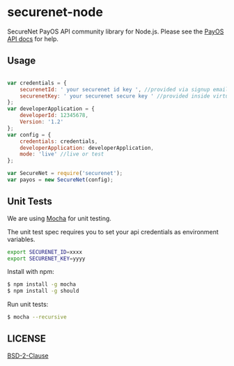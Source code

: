 securenet-node
==============

SecureNet PayOS API community library for Node.js. Please see the
[PayOS API docs](https://apidocs.securenet.com/docs/getstarted.html)
for help.


## Usage

```javascript

var credentials = {
	securenetId: ' your securenet id key ', //provided via signup email
	securenetKey: ' your securenet secure key ' //provided inside virtual terminal
};
var developerApplication = {
	developerId: 12345678,
	Version: '1.2'
};
var config = {
	credentials: credentials,
	developerApplication: developerApplication,
	mode: 'live' //live or test
};

var SecureNet = require('securenet');
var payos = new SecureNet(config);
```

## Unit Tests

We are using [Mocha](http://mochajs.org/) for unit testing.

The unit test spec requires you to set your api credentials as environment variables.

```bash
export SECURENET_ID=xxxx
export SECURENET_KEY=yyyy
```

Install with npm:
```bash
$ npm install -g mocha
$ npm install -g should
```

Run unit tests:
```bash
$ mocha --recursive
```
## LICENSE

[BSD-2-Clause](https://github.com/HOAThink/securenet-node/blob/master/LICENSE)